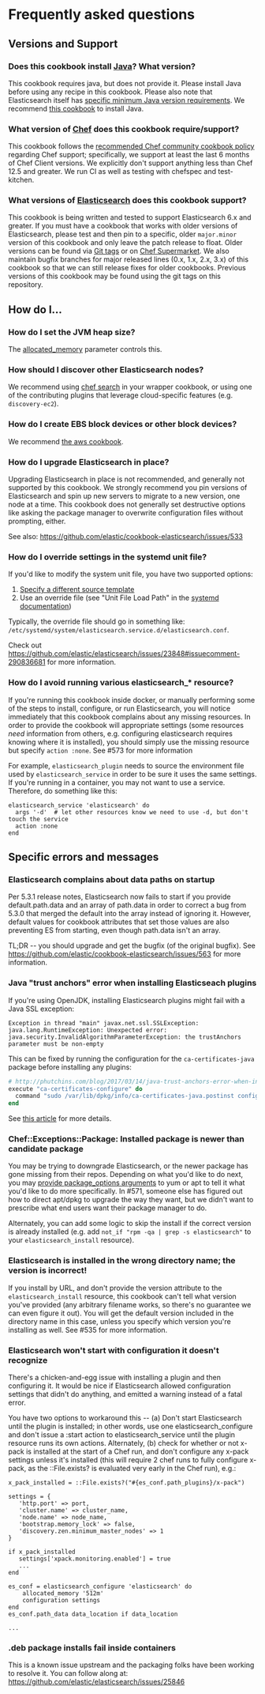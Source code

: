 # Frequently asked questions

## Versions and Support

### Does this cookbook install [Java](https://www.java.com/en/)? What version?

This cookbook requires java, but does not provide it. Please install Java before using any recipe in this cookbook. Please also note that Elasticsearch itself has [specific minimum Java version requirements](https://www.elastic.co/guide/en/elasticsearch/reference/current/setup.html#jvm-version). We recommend [this cookbook](https://github.com/agileorbit-cookbooks/java) to install Java.

### What version of [Chef](https://www.chef.io/) does this cookbook require/support?

This cookbook follows the [recommended Chef community cookbook policy](https://github.com/chef/chef-rfc/blob/master/rfc092-dependency-update-cadence.md#cookbook-and-ecosystem-tooling-support) regarding Chef support; specifically, we support at least the last 6 months of Chef Client versions. We explicitly don't support anything less than Chef 12.5 and greater. We run CI as well as testing with chefspec and test-kitchen.

### What versions of [Elasticsearch](https://www.elastic.co/products/elasticsearch) does this cookbook support?

This cookbook is being written and tested to support Elasticsearch 6.x and greater. If you must have a cookbook that works with older versions of Elasticsearch, please test and then pin to a specific, older `major.minor` version of this cookbook and only leave the patch release to float. Older versions can be found via [Git tags](https://github.com/elastic/cookbook-elasticsearch/tags) or on [Chef Supermarket](https://supermarket.chef.io/cookbooks/elasticsearch). We also maintain bugfix branches for major released lines (0.x, 1.x, 2.x, 3.x) of this cookbook so that we can still release fixes for older cookbooks. Previous versions of this cookbook may be found using the git tags on this repository.

## How do I...

### How do I set the JVM heap size?

The [allocated_memory](https://github.com/elastic/cookbook-elasticsearch/blob/master/libraries/provider_configure.rb#L115-L119) parameter controls this.

### How should I discover other Elasticsearch nodes?

We recommend using [chef search](https://docs.chef.io/chef_search.html) in your wrapper cookbook, or using one of the contributing plugins that leverage cloud-specific features (e.g. `discovery-ec2`).

### How do I create EBS block devices or other block devices?

We recommend [the aws cookbook](https://github.com/chef-cookbooks/aws).

### How do I upgrade Elasticsearch in place?

Upgrading Elasticsearch in place is not recommended, and generally not supported by this cookbook. We strongly recommend you pin versions of Elasticsearch and spin up new servers to migrate to a new version, one node at a time. This cookbook does not generally set destructive options like asking the package manager to overwrite configuration files without prompting, either.

See also: https://github.com/elastic/cookbook-elasticsearch/issues/533

### How do I override settings in the systemd unit file?

If you'd like to modify the system unit file, you have two supported options:
1. [Specify a different source template ](https://github.com/elastic/cookbook-elasticsearch/blob/master/libraries/resource_service.rb#L26-L27)
1. Use an override file (see "Unit File Load Path" in the [systemd documentation](https://www.freedesktop.org/software/systemd/man/systemd.unit.html))

Typically, the override file should go in something like: `/etc/systemd/system/elasticsearch.service.d/elasticsearch.conf`.

Check out https://github.com/elastic/elasticsearch/issues/23848#issuecomment-290836681 for more information.

### How do I avoid running various elasticsearch_* resource?

If you're running this cookbook inside docker, or manually performing some of the steps to install, configure, or run Elasticsearch, you will notice immediately that this cookbook complains about any missing resources. In order to provide the cookbook will appropriate settings (some resources _need_ information from others, e.g. configuring elasticsearch requires knowing where it is installed), you should simply use the missing resource but specify `action :none`. See #573 for more information

For example, `elasticsearch_plugin` needs to source the environment file used by `elasticsearch_service` in order to be sure it uses the same settings. If you're running in a container, you may not want to use a service. Therefore, do something like this:

```
elasticsearch_service 'elasticsearch' do
  args '-d'  # let other resources know we need to use -d, but don't touch the service
  action :none
end
```

## Specific errors and messages

### Elasticsearch complains about data paths on startup

Per 5.3.1 release notes, Elasticsearch now fails to start if you provide default.path.data and an array of path.data in order to correct a bug from 5.3.0 that merged the default into the array instead of ignoring it. However, default values for cookbook attributes that set those values are also preventing ES from starting, even though path.data isn't an array.

TL;DR -- you should upgrade and get the bugfix (of the original bugfix). See https://github.com/elastic/cookbook-elasticsearch/issues/563 for more information.

### Java "trust anchors" error when installing Elasticseach plugins

If you're using OpenJDK, installing Elasticsearch plugins might fail with a Java SSL exception:

```
Exception in thread "main" javax.net.ssl.SSLException: java.lang.RuntimeException: Unexpected error: java.security.InvalidAlgorithmParameterException: the trustAnchors parameter must be non-empty
```

This can be fixed by running the configuration for the `ca-certificates-java` package before installing any plugins:

```rb
# http://phutchins.com/blog/2017/03/14/java-trust-anchors-error-when-installing-es-plugins/
execute "ca-certificates-configure" do
  command "sudo /var/lib/dpkg/info/ca-certificates-java.postinst configure"
end
```

See [this article](http://phutchins.com/blog/2017/03/14/java-trust-anchors-error-when-installing-es-plugins/) for more details.

### Chef::Exceptions::Package: Installed package is newer than candidate package

You may be trying to downgrade Elasticsearch, or the newer package has gone missing from their repos. Depending on what you'd like to do next, you may [provide package_options arguments](https://github.com/elastic/cookbook-elasticsearch/blob/master/libraries/resource_install.rb#L27) to yum or apt to tell it what you'd like to do more specifically. In #571, someone else has figured out how to direct apt/dpkg to upgrade the way they want, but we didn't want to prescribe what end users want their package manager to do.

Alternately, you can add some logic to skip the install if the correct version is already installed (e.g. add `not_if "rpm -qa | grep -s elasticsearch"` to your `elasticsearch_install` resource).

### Elasticsearch is installed in the wrong directory name; the version is incorrect!

If you install by URL, and don't provide the version attribute to the `elasticsearch_install` resource, this cookbook can't tell what version you've provided (any arbitrary filename works, so there's no guarantee we can even figure it out). You will get the default version included in the directory name in this case, unless you specify which version you're installing as well. See #535 for more information.

### Elasticsearch won't start with configuration it doesn't recognize

There's a chicken-and-egg issue with installing a plugin and then configuring it. It would be nice if Elasticsearch allowed configuration settings that didn't do anything, and emitted a warning instead of a fatal error.

You have two options to workaround this -- (a) Don't start Elasticsearch until the plugin is installed; in other words, use one elasticsearch_configure and don't issue a :start action to elasticsearch_service until the plugin resource runs its own actions. Alternately, (b) check for whether or not x-pack is installed at the start of a Chef run, and don't configure any x-pack settings unless it's installed (this will require 2 chef runs to fully configure x-pack, as the ::File.exists? is evaluated very early in the Chef run), e.g.:
```
x_pack_installed = ::File.exists?("#{es_conf.path_plugins}/x-pack")

settings = {
   'http.port' => port,
   'cluster.name' => cluster_name,
   'node.name' => node_name,
   'bootstrap.memory_lock' => false,
   'discovery.zen.minimum_master_nodes' => 1
}

if x_pack_installed
   settings['xpack.monitoring.enabled'] = true
   ...
end

es_conf = elasticsearch_configure 'elasticsearch' do
    allocated_memory '512m'
    configuration settings
end
es_conf.path_data data_location if data_location

...
```

### .deb package installs fail inside containers

This is a known issue upstream and the packaging folks have been working to resolve it. You can follow along at:
https://github.com/elastic/elasticsearch/issues/25846
